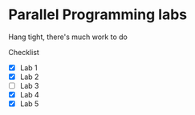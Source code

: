 # Parallel Programming labs

Hang tight, there's much work to do

Checklist

- [x] Lab 1
- [x] Lab 2
- [ ] Lab 3
- [x] Lab 4
- [x] Lab 5
